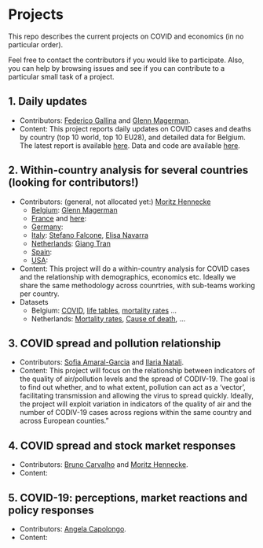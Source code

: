 # Projects
This repo describes the current projects on COVID and economics (in no particular order).

Feel free to contact the contributors if you would like to participate.
Also, you can help by browsing issues and see if you can contribute to a particular small task of a project.


## 1. Daily updates
  - Contributors: [Federico Gallina](https://github.com/FedeGall) and [Glenn Magerman](https://github.com/glennmagerman).
  - Content: This project reports daily updates on COVID cases and deaths by country (top 10 world, top 10 EU28), and detailed data for Belgium. The latest report is available [here](https://learning-from-the-curve.github.io).
Data and code are available [here](https://github.com/Learning-from-the-curve/daily-updates).

## 2. Within-country analysis for several countries (looking for contributors!)
  - Contributors: (general, not allocated yet:) [Moritz Hennecke](https://github.com/AAoritz)
    - [Belgium](): [Glenn Magerman](https://github.com/glennmagerman)
    - [France](https://www.data.gouv.fr/fr/datasets/donnees-hospitalieres-relatives-a-lepidemie-de-covid-19/) and [here](https://github.com/opencovid19-fr/data):
    - [Germany](https://github.com/jgehrcke/covid-19-germany-gae):
    - [Italy](https://github.com/pcm-dpc/COVID-19): [Stefano Falcone](), [Elisa Navarra](https://github.com/elisanavarra)
    - [Netherlands](https://www.rivm.nl/actuele-informatie-over-coronavirus): [Giang Tran]()
    - [Spain](https://github.com/datadista/datasets/tree/master/COVID%2019):
    - [USA](https://github.com/nytimes/covid-19-data):
  - Content: This project will do a within-country analysis for COVID cases and the relationship with demographics, economics etc. Ideally we share the same methodology across counrtries, with sub-teams working per country.
  - Datasets
    - Belgium: [COVID](https://epistat.wiv-isp.be/covid/), [life tables](https://statbel.fgov.be/sites/default/files/files/documents/bevolking/5.4%20Sterfte%2C%20levensverwachting%20en%20doodsoorzaken/5.4.3%20Sterftetafels%20en%20levensverwachting/sterftetafelsAE.xls), [mortality rates](https://epistat.wiv-isp.be/momo/) ... 
    - Netherlands: [Mortality rates](https://www.rivm.nl/monitoring-sterftecijfers-nederland), [Cause of death](https://opendata.cbs.nl/statline/#/CBS/nl/dataset/7052_95/table?ts=1586241169874), ...

 
## 3. COVID spread and pollution relationship
  - Contributors: [Sofia Amaral-Garcia](https://github.com/samaralgarcia) and [Ilaria Natali](https://github.com/Ilaria0205).
  - Content: This project will focus on the relationship between indicators of the quality of air/pollution levels and the   spread of CODIV-19. The goal is to find out whether, and to what extent, pollution can act as a ‘vector’, facilitating transmission and allowing the virus to spread quickly. Ideally, the project will exploit variation in indicators of the quality of air and the number of CODIV-19 cases across regions within the same country and across European counties.”
  
## 4. COVID spread and stock market responses
  - Contributors: [Bruno Carvalho](https://github.com/bmpcarvalho)  and [Moritz Hennecke](https://github.com/AAoritz).
  - Content: 
  
## 5. COVID-19: perceptions, market reactions and policy responses
  - Contributors: [Angela Capolongo](https://github.com/AngelaCapolongo).
  - Content: 
